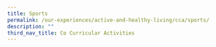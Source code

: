 ```yaml
---
title: Sports
permalink: /our-experiences/active-and-healthy-living/cca/sports/
description: ""
third_nav_title: Co Curricular Activities
---
```


